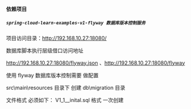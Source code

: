 #### 依赖项目

##### `spring-cloud-learn-examples-v1-flyway 数据库版本控制服务`

项目访问目录：http://192.168.10.27:18080/

数据库脚本执行层级借口访问地址

http://192.168.10.27:18080/flyway.json 、http://192.168.10.27:18080/flyway





使用 flyway 数据库版本控制需要 做配置

src\main\resources 目录下 创建  db\migration 目录 

文件格式  必须如下：    V1_1__inital.sql 格式 一次创建

